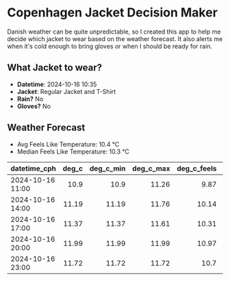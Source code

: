 
# Copenhagen Jacket Decision Maker

Danish weather can be quite unpredictable, so I created this app to help me decide which jacket to wear based on the weather forecast. 
It also alerts me when it's cold enough to bring gloves or when I should be ready for rain.

## What Jacket to wear?

- **Datetime**: 2024-10-16 10:35
- **Jacket**: Regular Jacket and T-Shirt
- **Rain?** No
- **Gloves?** No

## Weather Forecast
- Avg Feels Like Temperature: 10.4 °C
- Median Feels Like Temperature: 10.3 °C

| datetime_cph     |   deg_c |   deg_c_min |   deg_c_max |   deg_c_feels | weather   | wind   | rain   |
|:-----------------|--------:|------------:|------------:|--------------:|:----------|:-------|:-------|
| 2024-10-16 11:00 |   10.9  |       10.9  |       11.26 |          9.87 | Clouds    | High   | None   |
| 2024-10-16 14:00 |   11.19 |       11.19 |       11.76 |         10.14 | Clouds    | High   | None   |
| 2024-10-16 17:00 |   11.37 |       11.37 |       11.61 |         10.31 | Clouds    | High   | None   |
| 2024-10-16 20:00 |   11.99 |       11.99 |       11.99 |         10.97 | Clouds    | High   | None   |
| 2024-10-16 23:00 |   11.72 |       11.72 |       11.72 |         10.7  | Clouds    | High   | None   |
        